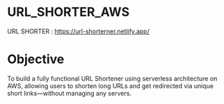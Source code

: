 # URL_SHORTER_AWS

URL SHORTER : https://url-shorterner.netlify.app/

# Objective

To build a fully functional URL Shortener using serverless architecture on AWS, allowing users to shorten long URLs and get redirected via unique short links—without managing any servers.
